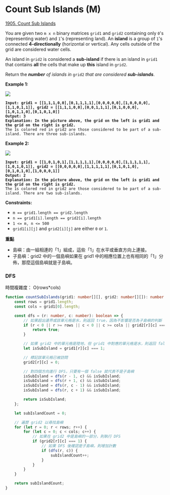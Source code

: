 # Count Sub Islands (M)

[1905. Count Sub Islands](https://leetcode.com/problems/count-sub-islands/)



You are given two `m x n` binary matrices `grid1` and `grid2` containing only `0`'s (representing water) and `1`'s (representing land). An **island** is a group of `1`'s connected **4-directionally** (horizontal or vertical). Any cells outside of the grid are considered water cells.

An island in `grid2` is considered a **sub-island** if there is an island in `grid1` that contains **all** the cells that make up **this** island in `grid2`.

Return the _**number** of islands in_ `grid2` _that are considered **sub-islands**_.

&#x20;

**Example 1:**

![](https://assets.leetcode.com/uploads/2021/06/10/test1.png)

<pre><code><strong>Input: grid1 = [[1,1,1,0,0],[0,1,1,1,1],[0,0,0,0,0],[1,0,0,0,0],[1,1,0,1,1]], grid2 = [[1,1,1,0,0],[0,0,1,1,1],[0,1,0,0,0],[1,0,1,1,0],[0,1,0,1,0]]
</strong><strong>Output: 3
</strong><strong>Explanation: In the picture above, the grid on the left is grid1 and the grid on the right is grid2.
</strong>The 1s colored red in grid2 are those considered to be part of a sub-island. There are three sub-islands.
</code></pre>

**Example 2:**

![](https://assets.leetcode.com/uploads/2021/06/03/testcasex2.png)

<pre><code><strong>Input: grid1 = [[1,0,1,0,1],[1,1,1,1,1],[0,0,0,0,0],[1,1,1,1,1],[1,0,1,0,1]], grid2 = [[0,0,0,0,0],[1,1,1,1,1],[0,1,0,1,0],[0,1,0,1,0],[1,0,0,0,1]]
</strong><strong>Output: 2 
</strong><strong>Explanation: In the picture above, the grid on the left is grid1 and the grid on the right is grid2.
</strong>The 1s colored red in grid2 are those considered to be part of a sub-island. There are two sub-islands.
</code></pre>

&#x20;

**Constraints:**

* `m == grid1.length == grid2.length`
* `n == grid1[i].length == grid2[i].length`
* `1 <= m, n <= 500`
* `grid1[i][j]` and `grid2[i][j]` are either `0` or `1`.



**重點**

* 島嶼：由一組相連的「1」組成，這些「1」在水平或垂直方向上連接。
* 子島嶼：grid2 中的一個島嶼如果在 grid1 中的相應位置上也有相同的「1」分佈，那麼這個島嶼就是子島嶼。



### DFS

時間複雜度： O(rows\*cols)

```typescript
function countSubIslands(grid1: number[][], grid2: number[][]): number {
    const rows = grid1.length;
    const cols = grid1[0].length;

    const dfs = (r: number, c: number): boolean => {
        // 如果超出邊界或該單元格是水，則返回 true，因為不影響是否為子島嶼的判斷
        if (r < 0 || r >= rows || c < 0 || c >= cols || grid2[r][c] === 0) {
            return true;
        }

        // 如果 grid2 中的單元格是陸地，但 grid1 中對應的單元格是水，則返回 false
        let isSubIsland = grid1[r][c] === 1;

        // 標記該單元格已被訪問
        grid2[r][c] = 0;

        // 對四個方向進行 DFS，只要有一個 false 就代表不是子島嶼
        isSubIsland = dfs(r - 1, c) && isSubIsland;
        isSubIsland = dfs(r + 1, c) && isSubIsland;
        isSubIsland = dfs(r, c - 1) && isSubIsland;
        isSubIsland = dfs(r, c + 1) && isSubIsland;

        return isSubIsland;
    };

    let subIslandCount = 0;

    // 遍歷 grid2 以尋找島嶼
    for (let r = 0; r < rows; r++) {
        for (let c = 0; c < cols; c++) {
            // 如果在 grid2 中是島嶼的一部分，則執行 DFS
            if (grid2[r][c] === 1) {
                // 如果 DFS 後確認是子島嶼，則增加計數
                if (dfs(r, c)) {
                    subIslandCount++;
                }
            }
        }
    }

    return subIslandCount;
}
```

